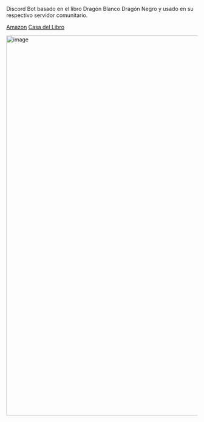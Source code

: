 Discord Bot basado en el libro Dragón Blanco Dragón Negro y usado en su respectivo servidor comunitario.

[Amazon](https://www.amazon.es/Drag%C3%B3n-blanco-drag%C3%B3n-negro-Laraartss/dp/8411452581)
[Casa del Libro](https://www.casadellibro.com/libro-dragon-blanco-dragon-negro/9788411452588/13521067)

<img width="600" height="1000" alt="image" src="https://github.com/user-attachments/assets/e3a2ed38-692f-4eac-b380-d0b19c4e956f" />
